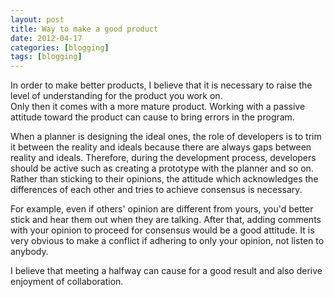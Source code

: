 ```yaml
---
layout: post
title: Way to make a good product
date: 2012-04-17
categories: [blogging]
tags: [blogging]
---
```


In order to make better products, I believe that it is necessary to raise the level of understanding for the product you work on.  
Only then it comes with a more mature product. Working with a passive attitude toward the product can cause to bring errors in the program.

When a planner is designing the ideal ones, the role of developers is to trim it between the reality and ideals because there are always gaps between reality and ideals. 
Therefore, during the development process,  developers should be active such as creating a prototype with the planner and so on. 
Rather than sticking to their opinions,  the attitude which acknowledges the differences of each other and tries to achieve consensus is necessary.

For example, even if others' opinion are different from yours, you'd better stick and hear them out when they are talking. 
After that, adding comments with your opinion to proceed for consensus would be a good attitude. 
It is very obvious to make a conflict if adhering to only your opinion, not listen to anybody.

I believe that meeting a halfway can cause for a good result and also derive enjoyment of collaboration.
